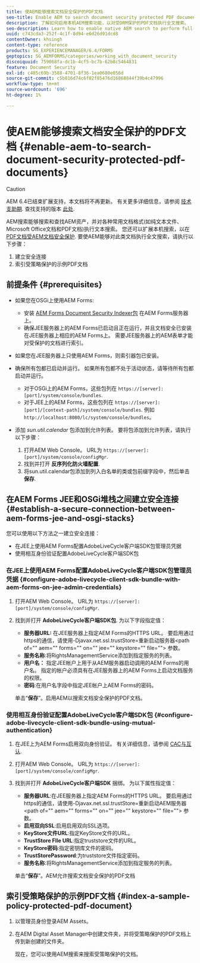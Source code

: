 ```yaml
---
title: 使AEM能够搜索文档安全保护的PDF文档
seo-title: Enable AEM to search document security protected PDF documents
description: 了解如何启用本机AEM搜索功能，以对受DRM保护的PDF文档执行全文搜索。
seo-description: Learn how to enable native AEM search to perform full-text search on DRM protected PDF documents.
uuid: c743cda3-252f-4c1f-8d94-e6d26d91dcd8
contentOwner: khsingh
content-type: reference
products: SG_EXPERIENCEMANAGER/6.4/FORMS
geptopics: SG_AEMFORMS/categories/working_with_document_security
discoiquuid: 759068fa-dc1b-4cf5-bc7b-62b8c5464831
feature: Document Security
exl-id: c405c69b-3588-4701-8f36-1ea0680e056d
source-git-commit: c5b816d74c6f02f85476d16868844f39b4c47996
workflow-type: tm+mt
source-wordcount: '696'
ht-degree: 1%

---
```


# 使AEM能够搜索文档安全保护的PDF文档 {#enable-aem-to-search-document-security-protected-pdf-documents}

>[!CAUTION]
>
>AEM 6.4已结束扩展支持，本文档将不再更新。 有关更多详细信息，请参阅 [技术支助期](https://helpx.adobe.com/cn/support/programs/eol-matrix.html). 查找支持的版本 [此处](https://experienceleague.adobe.com/docs/).

AEM搜索能够搜索和查找AEM资产，并对各种常用文档格式(如纯文本文件、Microsoft Office文档和PDF文档)执行文本搜索。 您还可以扩展本机搜索，以在 [PDF文档受AEM文档安全保护](/help/forms/using/admin-help/document-security.md). 要使AEM能够对此类文档执行全文搜索，请执行以下步骤：

1. 建立安全连接
1. 索引受策略保护的示例PDF文档

## 前提条件 {#prerequisites}

* 如果您在OSGi上使用AEM Forms:

   * 安装 [AEM Forms Document Security Indexer包](https://helpx.adobe.com/aem-forms/kb/aem-forms-releases.html) 在AEM Forms服务器上。
   * 确保JEE服务器上的AEM Forms已启动且正在运行，并且文档安全已安装在JEE服务器上相应的AEM Forms上。 需要JEE服务器上的AEM表单才能对受保护的文档进行索引。

* 如果您在JEE服务器上只使用AEM Forms，则索引器包已安装。
* 确保所有包都已启动并运行。 如果所有包都不处于活动状态，请等待所有包都启动并运行。

   * 对于OSGi上的AEM Forms，这些包列在 `https://[server]:[port]/system/console/bundles`.
   * 对于JEE上的AEM Forms，这些包列在 `https://[server]:[port]/[context-path]/system/console/bundles`. 例如 `http://localhost:8080/lc/system/console/bundles`。

* 添加 *sun.util.calendar* 包添加到允许列表。 要将包添加到允许列表，请执行以下步骤：

   1. 打开AEM Web Console。 URL为 `https://[server]:[port]/system/console/configMgr`.
   1. 找到并打开 **反序列化防火墙配置**.
   1. 将sun.util.calendar包添加到列入白名单的类或包前缀字段中，然后单击 **保存**.

## 在AEM Forms JEE和OSGi堆栈之间建立安全连接 {#establish-a-secure-connection-between-aem-forms-jee-and-osgi-stacks}

您可以使用以下方法之一建立安全连接：

* 在JEE上使用AEM Forms配置AdobeLiveCycle客户端SDK包管理员凭据
* 使用相互身份验证配置AdobeLiveCycle客户端SDK包

### 在JEE上使用AEM Forms配置AdobeLiveCycle客户端SDK包管理员凭据 {#configure-adobe-livecycle-client-sdk-bundle-with-aem-forms-on-jee-admin-credentials}

1. 打开AEM Web Console。 URL为 `https://[server]:[port]/system/console/configMgr`.
1. 找到并打开 **AdobeLiveCycle客户端SDK包**. 为以下字段指定值：

   * **服务器URL:** 在JEE服务器上指定AEM Forms的HTTPS URL。 要启用通过https的通信，请使用-Djavax.net.ssl.trustStore=重新启动服务器&lt;path of=&quot;&quot; aem=&quot;&quot; forms=&quot;&quot; on=&quot;&quot; jee=&quot;&quot; keystore=&quot;&quot; file=&quot;&quot;> 参数。
   * **服务名称**:将RightsManagementService添加到指定服务的列表。
   * **用户名：** 指定JEE帐户上用于从AEM服务器启动调用的AEM Forms的用户名。 指定的帐户必须具有在JEE服务器上的AEM Forms上启动文档服务的权限。
   * **密码**:在用户名字段中指定JEE帐户上AEM Forms的密码。

   单击“**保存**”。启用AEM以搜索文档安全保护的PDF文档。

### 使用相互身份验证配置AdobeLiveCycle客户端SDK包 {#configure-adobe-livecycle-client-sdk-bundle-using-mutual-authentication}

1. 在JEE上为AEM Forms启用双向身份验证。 有关详细信息，请参阅 [CAC与互认](https://helpx.adobe.com/livecycle/kb/cac-mutual-authentication.html).
1. 打开AEM Web Console。 URL为 `https://[server]:[port]/system/console/configMgr`.
1. 找到并打开 **AdobeLiveCycle客户端SDK** 捆绑。 为以下属性指定值：

   * **服务器URL**:在JEE服务器上指定AEM Forms的HTTPS URL。 要启用通过https的通信，请使用-Djavax.net.ssl.trustStore=重新启动AEM服务器&lt;path of=&quot;&quot; aem=&quot;&quot; forms=&quot;&quot; on=&quot;&quot; jee=&quot;&quot; keystore=&quot;&quot; file=&quot;&quot;> 参数。
   * **启用双向SSL**:启用启用双向SSL选项。
   * **KeyStore文件URL**:指定KeyStore文件的URL。
   * **TrustStore FIle URL**:指定truststore文件的URL。
   * **KeyStore密码**:指定密钥库文件的密码。
   * **TrustStorePassword**:为truststore文件指定密码。
   * **服务名称**:将RightsManagementService添加到指定服务的列表。

   单击“**保存**”。AEM允许搜索文档安全保护的PDF文档

## 索引受策略保护的示例PDF文档 {#index-a-sample-policy-protected-pdf-document}

1. 以管理员身份登录AEM Assets。
1. 在AEM Digital Asset Manager中创建文件夹，并将受策略保护的PDF文档上传到新创建的文件夹。

   现在，您可以使用AEM搜索来搜索受策略保护的文档。
